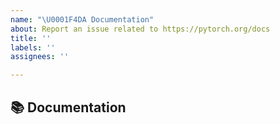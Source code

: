 ```yaml
---
name: "\U0001F4DA Documentation"
about: Report an issue related to https://pytorch.org/docs
title: ''
labels: ''
assignees: ''

---
```


## 📚 Documentation

<!-- A clear and concise description of what content in https://pytorch.org/docs is an issue. If this has to do with the general https://pytorch.org website, please file an issue at https://github.com/pytorch/pytorch.github.io/issues/new/choose instead. If this has to do with https://pytorch.org/tutorials, please file an issue at https://github.com/pytorch/tutorials/issues/new -->
